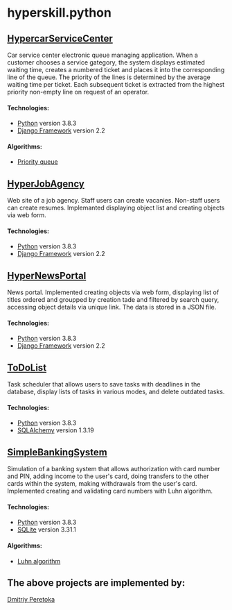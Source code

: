 # hyperskill.python

## [HypercarServiceCenter](https://github.com/dmitriyperetoka/hyperskill.python/tree/main/HypercarServiceCenter)
Car service center electronic queue managing application. When a customer chooses a service gategory, the system displays estimated waiting time, creates a numbered ticket and places it into the corresponding line of the queue. The priority of the lines is determined by the average waiting time per ticket. Each subsequent ticket is extracted from the highest priority non-empty line on request of an operator.
#### Technologies:
* [Python](https://www.python.org/) version 3.8.3
* [Django Framework](https://www.djangoproject.com/) version 2.2
#### Algorithms:
* [Priority queue](https://en.wikipedia.org/wiki/Priority_queue)

## [HyperJobAgency](https://github.com/dmitriyperetoka/hyperskill.python/tree/main/HyperJobAgency)
Web site of a job agency. Staff users can create vacanies. Non-staff users can create resumes. Implemanted displaying object list and creating objects via web form.
#### Technologies:
* [Python](https://www.python.org/) version 3.8.3
* [Django Framework](https://www.djangoproject.com/) version 2.2

## [HyperNewsPortal](https://github.com/dmitriyperetoka/hyperskill.python/tree/main/HyperNewsPortal)
News portal. Implemented creating objects via web form, displaying list of titles ordered and groupped by creation tade and filtered by search query, accessing object details via unique link. The data is stored in a JSON file.
#### Technologies:
* [Python](https://www.python.org/) version 3.8.3
* [Django Framework](https://www.djangoproject.com/) version 2.2

## [ToDoList](https://github.com/dmitriyperetoka/hyperskill.python/tree/main/ToDoList)
Task scheduler that allows users to save tasks with deadlines in the database, display lists of tasks in various modes, and delete outdated tasks.
#### Technologies:
* [Python](https://www.python.org/) version 3.8.3
* [SQLAlchemy](https://www.sqlalchemy.org/) version 1.3.19

## [SimpleBankingSystem](https://github.com/dmitriyperetoka/hyperskill.python/tree/main/SimpleBankingSystem)
Simulation of a banking system that allows authorization with card number and PIN, adding income to the user's card, doing transfers to the other cards within the system, making withdrawals from the user's card. Implemented creating and validating card numbers with Luhn algorithm.
#### Technologies:
* [Python](https://www.python.org/) version 3.8.3
* [SQLite](https://www.sqlite.org/) version 3.31.1
#### Algorithms:
* [Luhn algorithm](https://en.wikipedia.org/wiki/Luhn_algorithm)

## The above projects are implemented by:
[Dmitriy Peretoka](https://github.com/dmitriyperetoka)
